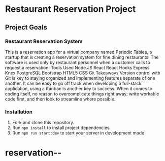 
# Restaurant Reservation Project
## Project Goals
### Restaurant Reservation System
This is a reservation app for a virtual company named Periodic Tables, a startup that is creating a reservation system for fine dining restaurants.
The software is used only by restaurant personnel when a customer calls to request a reservation.
Tools Used
Node.JS
React
React Hooks
Express
Knex
PostgreSQL
Bootstrap
HTML5
CSS
Git
Takeaways
Version control with Git is key to staying organized and implementing features separate of one another.
It can be easy to go off track when developing a full-stack application, using a Kanban is another key to success.
When it comes to coding itself, no reason to overcomplicate things right away; write workable code first, and then look to streamline where possible.

### Installation
1. Fork and clone this repository.
2. Run `npm install` to install project dependencies.
3. Run `npm run start:dev` to start your server in development mode.
# reservation--
